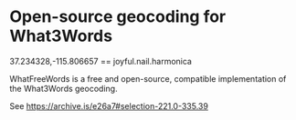 # Open-source geocoding for What3Words

37.234328,-115.806657 == joyful.nail.harmonica

WhatFreeWords is a free and open-source, compatible implementation of the What3Words geocoding.

See https://archive.is/e26a7#selection-221.0-335.39
